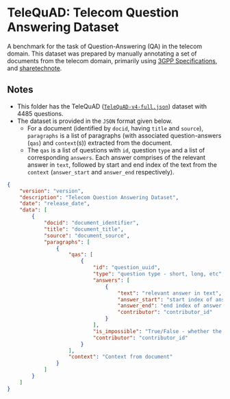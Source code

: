 # TeleQuAD: Telecom Question Answering Dataset 

A benchmark for the task of Question-Answering (QA) in the telecom domain. This dataset was prepared by manually annotating a set of documents from the telecom domain, primarily using [3GPP Specifications](https://www.3gpp.org/specifications), and [sharetechnote](https://sharetechnote.com). 

## Notes

- This folder has the TeleQuAD ([`TeleQuAD-v4-full.json`](./TeleQuAD-v4-full.json)) dataset with 4485 questions.
- The dataset is provided in the `JSON` format given below. 
    - For a document (identified by `docid`, having `title` and `source`), `paragraphs` is a list of paragraphs (with associated question-answers (`qas`) and `context`(s)) extracted from the document. 
    - The `qas` is a list of questions with `id`, question `type` and a list of corresponding `answers`. Each answer comprises of the relevant answer in `text`, followed by start and end index of the text from the `context` (`answer_start` and `answer_end` respectively).

```json
{
    "version": "version",
    "description": "Telecom Question Answering Dataset",
    "date": "release_date",
    "data": [
        {
            "docid": "document_identifier",
            "title": "document_title",
            "source": "document_source",
            "paragraphs": [
                {
                    "qas": [
                        {
                            "id": "question_uuid",
                            "type": "question type - short, long, etc",
                            "answers": [
                                {
                                    "text": "relevant answer in text",
                                    "answer_start": "start index of answer in context",
                                    "answer_end": "end index of answer in context",
                                    "contributor": "contributor_id"
                                }
                            ],
                            "is_impossible": "True/False - whether the question can be answered from the given context",
                            "contributor": "contributor_id"
                        }
                    ],
                    "context": "Context from document"
                }
            ]
        }
    ]
}
```

